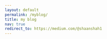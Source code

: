```yaml
---
layout: default
permalink: /myblog/
title: my blog
nav: true
redirect_to: https://medium.com/@shaanshah1
---
```

